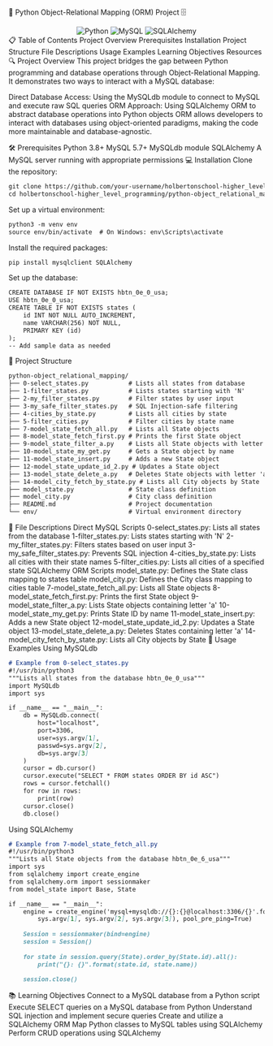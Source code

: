 🐍 Python Object-Relational Mapping (ORM) Project 🗄️
<div align="center"> <img src="https://img.shields.io/badge/Python-3776AB?style=for-the-badge&logo=python&logoColor=white" alt="Python"> <img src="https://img.shields.io/badge/MySQL-4479A1?style=for-the-badge&logo=mysql&logoColor=white" alt="MySQL"> <img src="https://img.shields.io/badge/SQLAlchemy-FF4500?style=for-the-badge&logo=sqlalchemy&logoColor=white" alt="SQLAlchemy"> </div>
📋 Table of Contents
Project Overview
Prerequisites
Installation
Project Structure
File Descriptions
Usage Examples
Learning Objectives
Resources
🔍 Project Overview
This project bridges the gap between Python programming and database operations through Object-Relational Mapping. It demonstrates two ways to interact with a MySQL database:

Direct Database Access: Using the MySQLdb module to connect to MySQL and execute raw SQL queries
ORM Approach: Using SQLAlchemy ORM to abstract database operations into Python objects
ORM allows developers to interact with databases using object-oriented paradigms, making the code more maintainable and database-agnostic.

🛠️ Prerequisites
Python 3.8+
MySQL 5.7+
MySQLdb module
SQLAlchemy
A MySQL server running with appropriate permissions
💻 Installation
Clone the repository:
```markdown
git clone https://github.com/your-username/holbertonschool-higher_level_programming.git
cd holbertonschool-higher_level_programming/python-object_relational_mapping
```
Set up a virtual environment:
```markdown
python3 -m venv env
source env/bin/activate  # On Windows: env\Scripts\activate
```
Install the required packages:
```markdown
pip install mysqlclient SQLAlchemy
```
Set up the database:
```markdown
CREATE DATABASE IF NOT EXISTS hbtn_0e_0_usa;
USE hbtn_0e_0_usa;
CREATE TABLE IF NOT EXISTS states (
    id INT NOT NULL AUTO_INCREMENT,
    name VARCHAR(256) NOT NULL,
    PRIMARY KEY (id)
);
-- Add sample data as needed
```
📁 Project Structure
```markdown
python-object_relational_mapping/
├── 0-select_states.py           # Lists all states from database
├── 1-filter_states.py           # Lists states starting with 'N'
├── 2-my_filter_states.py        # Filter states by user input
├── 3-my_safe_filter_states.py   # SQL Injection-safe filtering
├── 4-cities_by_state.py         # Lists all cities by state
├── 5-filter_cities.py           # Filter cities by state name
├── 7-model_state_fetch_all.py   # Lists all State objects
├── 8-model_state_fetch_first.py # Prints the first State object
├── 9-model_state_filter_a.py    # Lists all State objects with letter 'a'
├── 10-model_state_my_get.py     # Gets a State object by name
├── 11-model_state_insert.py     # Adds a new State object
├── 12-model_state_update_id_2.py # Updates a State object
├── 13-model_state_delete_a.py   # Deletes State objects with letter 'a'
├── 14-model_city_fetch_by_state.py # Lists all City objects by State
├── model_state.py               # State class definition
├── model_city.py                # City class definition
├── README.md                    # Project documentation
└── env/                         # Virtual environment directory
```

📝 File Descriptions
Direct MySQL Scripts
0-select_states.py: Lists all states from the database
1-filter_states.py: Lists states starting with 'N'
2-my_filter_states.py: Filters states based on user input
3-my_safe_filter_states.py: Prevents SQL injection
4-cities_by_state.py: Lists all cities with their state names
5-filter_cities.py: Lists all cities of a specified state
SQLAlchemy ORM Scripts
model_state.py: Defines the State class mapping to states table
model_city.py: Defines the City class mapping to cities table
7-model_state_fetch_all.py: Lists all State objects
8-model_state_fetch_first.py: Prints the first State object
9-model_state_filter_a.py: Lists State objects containing letter 'a'
10-model_state_my_get.py: Prints State ID by name
11-model_state_insert.py: Adds a new State object
12-model_state_update_id_2.py: Updates a State object
13-model_state_delete_a.py: Deletes States containing letter 'a'
14-model_city_fetch_by_state.py: Lists all City objects by State
🚀 Usage Examples
Using MySQLdb
```markdown
# Example from 0-select_states.py
#!/usr/bin/python3
"""Lists all states from the database hbtn_0e_0_usa"""
import MySQLdb
import sys

if __name__ == "__main__":
    db = MySQLdb.connect(
        host="localhost",
        port=3306,
        user=sys.argv[1],
        passwd=sys.argv[2],
        db=sys.argv[3]
    )
    cursor = db.cursor()
    cursor.execute("SELECT * FROM states ORDER BY id ASC")
    rows = cursor.fetchall()
    for row in rows:
        print(row)
    cursor.close()
    db.close()
```
Using SQLAlchemy
```markdown
# Example from 7-model_state_fetch_all.py
#!/usr/bin/python3
"""Lists all State objects from the database hbtn_0e_6_usa"""
import sys
from sqlalchemy import create_engine
from sqlalchemy.orm import sessionmaker
from model_state import Base, State

if __name__ == "__main__":
    engine = create_engine('mysql+mysqldb://{}:{}@localhost:3306/{}'.format(
        sys.argv[1], sys.argv[2], sys.argv[3]), pool_pre_ping=True)
    
    Session = sessionmaker(bind=engine)
    session = Session()
    
    for state in session.query(State).order_by(State.id).all():
        print("{}: {}".format(state.id, state.name))
    
    session.close()
```
📚 Learning Objectives
Connect to a MySQL database from a Python script
Execute SELECT queries on a MySQL database from Python
Understand SQL injection and implement secure queries
Create and utilize a SQLAlchemy ORM
Map Python classes to MySQL tables using SQLAlchemy
Perform CRUD operations using SQLAlchemy
